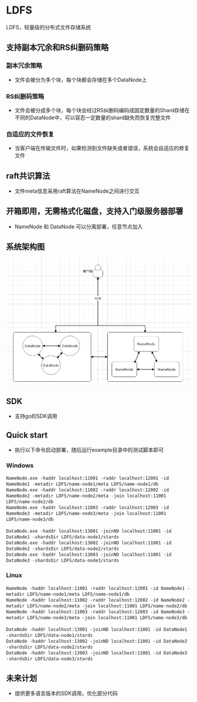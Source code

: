 # LDFS
LDFS，轻量级的分布式文件存储系统

## 支持副本冗余和RS纠删码策略
### 副本冗余策略
- 文件会被分为多个块，每个块都会存储在多个DataNode上

### RS纠删码策略
- 文件会被分成多个块，每个块会经过RS纠删码编码成固定数量的Shard存储在不同的DataNode中，可以容忍一定数量的shard缺失而恢复完整文件

### 自适应的文件恢复
- 当客户端在传输文件时，如果检测到文件缺失或者错误，系统会自适应的修复文件

## raft共识算法
- 文件meta信息采用raft算法在NameNode之间进行交互

## 开箱即用，无需格式化磁盘，支持入门级服务器部署
- NameNode 和 DataNode 可以分离部署，任意节点加入

## 系统架构图
![图片描述](img/LDFS架构图.png)

## SDK
- 支持go的SDK调用

## Quick start
- 执行以下命令启动部署，随后运行example目录中的测试脚本即可
### Windows 
```shell
NameNode.exe -haddr localhost:11001 -raddr localhost:12001 -id NameNode1 -metadir LDFS/name-node1/meta LDFS/name-node1/db
NameNode.exe -haddr localhost:11002 -raddr localhost:12002 -id NameNode2 -metadir LDFS/name-node2/meta -join localhost:11001 LDFS/name-node2/db
NameNode.exe -haddr localhost:11003 -raddr localhost:12003 -id NameNode3 -metadir LDFS/name-node3/meta -join localhost:11001 LDFS/name-node3/db

DataNode.exe -haddr localhost:13001 -joinND localhost:11001 -id DataNode1 -shardsDir LDFS/data-node1/stards
DataNode.exe -haddr localhost:13002 -joinND localhost:11001 -id DataNode2 -shardsDir LDFS/data-node2/stards
DataNode.exe -haddr localhost:13003 -joinND localhost:11001 -id DataNode3 -shardsDir LDFS/data-node3/stards
```
### Linux
```shell
NameNode -haddr localhost:11001 -raddr localhost:12001 -id NameNode1 -metadir LDFS/name-node1/meta LDFS/name-node1/db
NameNode -haddr localhost:11002 -raddr localhost:12002 -id NameNode2 -metadir LDFS/name-node2/meta -join localhost:11001 LDFS/name-node2/db
NameNode -haddr localhost:11003 -raddr localhost:12003 -id NameNode3 -metadir LDFS/name-node3/meta -join localhost:11001 LDFS/name-node3/db

DataNode -haddr localhost:13001 -joinND localhost:11001 -id DataNode1 -shardsDir LDFS/data-node1/stards
DataNode -haddr localhost:13002 -joinND localhost:11001 -id DataNode2 -shardsDir LDFS/data-node2/stards
DataNode -haddr localhost:13003 -joinND localhost:11001 -id DataNode3 -shardsDir LDFS/data-node3/stards
```

## 未来计划
- 提供更多语言版本的SDK调用，优化部分代码


